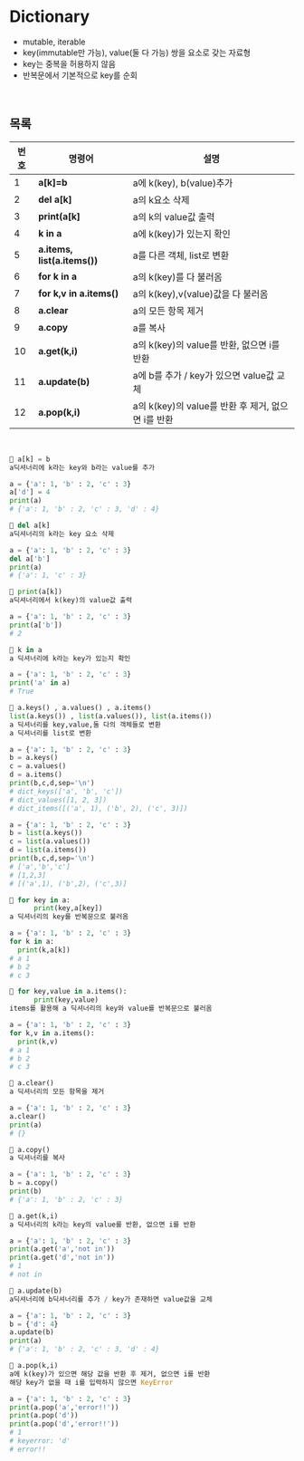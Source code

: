 # Dictionary

- mutable, iterable
- key(immutable만 가능), value(둘 다 가능) 쌍을 요소로 갖는 자료형
- key는 중복을 허용하지 않음
- 반복문에서 기본적으로 key를 순회

<br/>

## 목록
|번호|명령어|설명
|----|-----|-----|
|1|**a[k]=b**|a에 k(key), b(value)추가|
|2|**del a[k]**|a의 k요소 삭제|
|3|**print(a[k]**|a의 k의 value값 출력|
|4|**k in a**|a에 k(key)가 있는지 확인|
|5|**a.items, list(a.items())**|a를 다른 객체, list로 변환|
|6|**for k in a**|a의 k(key)를 다 불러옴|
|7|**for k,v in a.items()**|a의 k(key),v(value)값을 다 불러옴|
|8|**a.clear**|a의 모든 항목 제거|
|9|**a.copy**|a를 복사|
|10|**a.get(k,i)**|a의 k(key)의 value를 반환, 없으면 i를 반환|
|11|**a.update(b)**|a에 b를 추가 / key가 있으면 value값 교체|
|12|**a.pop(k,i)**|a의 k(key)의 value를 반환 후 제거, 없으면 i를 반환|


<br/>

```python
🌈 a[k] = b
a딕셔너리에 k라는 key와 b라는 value를 추가

a = {'a': 1, 'b' : 2, 'c' : 3}
a['d'] = 4
print(a)
# {'a': 1, 'b' : 2, 'c' : 3, 'd' : 4}
```

```python
🌈 del a[k]
a딕셔너리의 k라는 key 요소 삭제

a = {'a': 1, 'b' : 2, 'c' : 3}
del a['b']
print(a)
# {'a': 1, 'c' : 3}
```

```python
🌈 print(a[k])
a딕셔너리에서 k(key)의 value값 출력

a = {'a': 1, 'b' : 2, 'c' : 3}
print(a['b'])
# 2
```

```python
🌈 k in a
a 딕셔너리에 k라는 key가 있는지 확인

a = {'a': 1, 'b' : 2, 'c' : 3}
print('a' in a)
# True
```

```python
🌈 a.keys() , a.values() , a.items()
list(a.keys()) , list(a.values()), list(a.items())
a 딕셔너리를 key,value,둘 다의 객체들로 변환
a 딕셔너리를 list로 변환

a = {'a': 1, 'b' : 2, 'c' : 3}
b = a.keys()
c = a.values()
d = a.items()
print(b,c,d,sep='\n')
# dict_keys(['a', 'b', 'c'])
# dict_values([1, 2, 3])     
# dict_items([('a', 1), ('b', 2), ('c', 3)])

a = {'a': 1, 'b' : 2, 'c' : 3}
b = list(a.keys())
c = list(a.values())
d = list(a.items())
print(b,c,d,sep='\n')
# ['a','b','c']
# [1,2,3]
# [('a',1), ('b',2), ('c',3)]
```

```python
🌈 for key in a:
      print(key,a[key])
a 딕셔너리의 key를 반복문으로 불러옴

a = {'a': 1, 'b' : 2, 'c' : 3}
for k in a:
  print(k,a[k])
# a 1
# b 2
# c 3
```

```python
🌈 for key,value in a.items():
      print(key,value)
items를 활용해 a 딕셔너리의 key와 value를 반복문으로 불러옴

a = {'a': 1, 'b' : 2, 'c' : 3}
for k,v in a.items():
  print(k,v)
# a 1
# b 2
# c 3
```

```python
🌈 a.clear()
a 딕셔너리의 모든 항목을 제거

a = {'a': 1, 'b' : 2, 'c' : 3}
a.clear()
print(a)
# {}
```

```python
🌈 a.copy()
a 딕셔너리를 복사

a = {'a': 1, 'b' : 2, 'c' : 3}
b = a.copy()
print(b)
# {'a': 1, 'b' : 2, 'c' : 3}
```

```python
🌈 a.get(k,i)
a 딕셔너리의 k라는 key의 value를 반환, 없으면 i를 반환

a = {'a': 1, 'b' : 2, 'c' : 3}
print(a.get('a','not in'))
print(a.get('d','not in'))
# 1
# not in
```

```python
🌈 a.update(b)
a딕셔너리에 b딕셔너리를 추가 / key가 존재하면 value값을 교체

a = {'a': 1, 'b' : 2, 'c' : 3}
b = {'d': 4}
a.update(b)
print(a)
# {'a': 1, 'b' : 2, 'c' : 3, 'd' : 4}
```

```python
🌈 a.pop(k,i)
a에 k(key)가 있으면 해당 값을 반환 후 제거, 없으면 i를 반환
해당 key가 없을 때 i를 입력하지 않으면 KeyError

a = {'a': 1, 'b' : 2, 'c' : 3}
print(a.pop('a','error!!'))
print(a.pop('d'))
print(a.pop('d','error!!'))
# 1
# keyerror: 'd'
# error!!
```